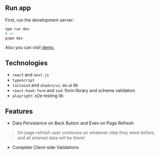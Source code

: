 ## Run app

First, run the development server:

```bash
npm run dev
# or
pnpm dev

```

Also you can visit [demo](https://volunteer-entry.vercel.app/).

## Technologies

-  `react` and `next.js`
-  `typescript`
-  `tailwind` and `shadcn/ui`: as ui lib
-  `react-hook-form` and `zod`: form library and schema validation
-  `playright`: e2e testing lib

## Features

-  Data Persistence on Back Button and Even on Page Refresh
> On page refresh user continues on whatever step they were before, and all entered data will be there!
-  Complete Client-side Validations
